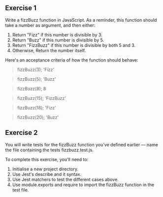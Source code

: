 ## Exercise 1

Write a fizzBuzz function in JavaScript. As a reminder, this function should take a number as argument, and then either:

1. Return "Fizz" if this number is divisible by 3.
2. Return "Buzz" if this number is divisible by 5.
3. Return "FizzBuzz" if this number is divisible by both 5 and 3.
4. Otherwise, Return the number itself.


Here's an acceptance criteria of how the function should behave:

> fizzBuzz(3); 
'Fizz'

> fizzBuzz(5);
'Buzz'

> fizzBuzz(8);
8

> fizzBuzz(15);
'FizzBuzz'

> fizzBuzz(18);
'Fizz'

> fizzBuzz(20);
'Buzz'

## Exercise 2
You will write tests for the fizzBuzz function you've defined earlier — name the file containing the tests fizzbuzz.test.js.

To complete this exercise, you'll need to:

1. Initialise a new project directory.
2. Use Jest's describe and it syntax.
3. Use Jest matchers to test the different cases above.
4. Use module.exports and require to import the fizzBuzz function in the test file.